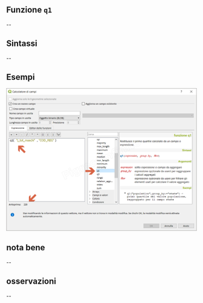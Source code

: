 ## Funzione `q1`

--

## Sintassi

--

## Esempi

<img src="/img/aggregates/q1/q11.png">

## nota bene

--

## osservazioni

--